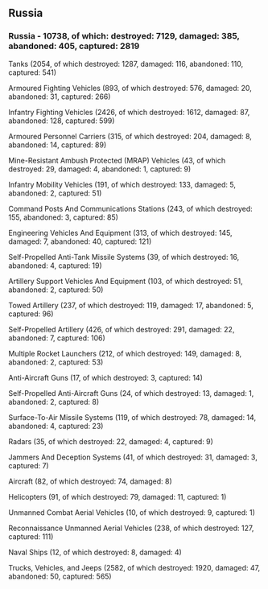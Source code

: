 
 
 ## Russia
 
 ### Russia - 10738, of which: destroyed: 7129, damaged: 385, abandoned: 405, captured: 2819

 

 

 Tanks (2054, of which destroyed: 1287, damaged: 116, abandoned: 110, captured: 541)

 Armoured Fighting Vehicles (893, of which destroyed: 576, damaged: 20, abandoned: 31, captured: 266)

 Infantry Fighting Vehicles (2426, of which destroyed: 1612, damaged: 87, abandoned: 128, captured: 599)

 Armoured Personnel Carriers (315, of which destroyed: 204, damaged: 8, abandoned: 14, captured: 89)

 Mine-Resistant Ambush Protected (MRAP) Vehicles (43, of which destroyed: 29, damaged: 4, abandoned: 1, captured: 9)

 Infantry Mobility Vehicles (191, of which destroyed: 133, damaged: 5, abandoned: 2, captured: 51)

 Command Posts And Communications Stations (243, of which destroyed: 155, abandoned: 3, captured: 85)

 Engineering Vehicles And Equipment (313, of which destroyed: 145, damaged: 7, abandoned: 40, captured: 121)

 Self-Propelled Anti-Tank Missile Systems (39, of which destroyed: 16, abandoned: 4, captured: 19)

 Artillery Support Vehicles And Equipment (103, of which destroyed: 51, abandoned: 2, captured: 50)

 Towed Artillery (237, of which destroyed: 119, damaged: 17, abandoned: 5, captured: 96)

 Self-Propelled Artillery (426, of which destroyed: 291, damaged: 22, abandoned: 7, captured: 106)

 Multiple Rocket Launchers (212, of which destroyed: 149, damaged: 8, abandoned: 2, captured: 53)

 Anti-Aircraft Guns (17, of which destroyed: 3, captured: 14)

 Self-Propelled Anti-Aircraft Guns (24, of which destroyed: 13, damaged: 1, abandoned: 2, captured: 8)

 Surface-To-Air Missile Systems (119, of which destroyed: 78, damaged: 14, abandoned: 4, captured: 23)

 Radars (35, of which destroyed: 22, damaged: 4, captured: 9)

 Jammers And Deception Systems (41, of which destroyed: 31, damaged: 3, captured: 7)

 Aircraft (82, of which destroyed: 74, damaged: 8)

 Helicopters (91, of which destroyed: 79, damaged: 11, captured: 1)

 Unmanned Combat Aerial Vehicles (10, of which destroyed: 9, captured: 1)

 Reconnaissance Unmanned Aerial Vehicles (238, of which destroyed: 127, captured: 111)

 Naval Ships (12, of which destroyed: 8, damaged: 4)

 Trucks, Vehicles, and Jeeps (2582, of which destroyed: 1920, damaged: 47, abandoned: 50, captured: 565)

